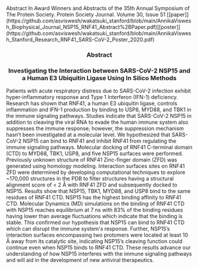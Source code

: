 
<br>
<br> Abstract In Award Winners and Abstracts of the 35th Annual Symposium of The Protein Society. Protein Society Journal. Volume 30, Issue S1
[[paper]](https://github.com/asviswesh/wakatsuki_stanford/blob/main/AnnikaViswesh_Biophysical_Journal_NSP15_RNF41_Abstract%2BPaper.pdf)[[poster]](https://github.com/asviswesh/wakatsuki_stanford/blob/main/AnnikaViswesh_Stanford_Research_RNF41_SARS-CoV-2_Poster_2020.pdf)
<h3 align="center">Abstract</h3>
<h3 align="center">Investigating the Interaction between SARS-CoV-2 NSP15 and a Human E3 Ubiquitin Ligase Using In Silico Methods</h3> 
Patients with acute respiratory distress due to SARS-CoV-2 infection exhibit hyper-inflammatory response and Type 1 Interferon (IFN-1) deficiency. Research has shown that RNF41, a human E3 ubiquitin ligase, controls inflammation and IFN-1 production by binding to USP8, MYD88, and TBK1 in the immune signaling pathways. Studies indicate that SARS-CoV-2 NSP15 in addition to cleaving the viral RNA to evade the human immune system also suppresses the immune response; however, the suppression mechanism hasn’t been investigated at a molecular level. We hypothesized that SARS-CoV-2 NSP15 can bind to RNF41 and inhibit RNF41 from regulating the immune signaling pathways. Molecular docking of RNF41 C-terminal domain (CTD) to MYD88, TBK1, USP8, and five NSP15 surfaces were performed. Previously unknown structure of RNF41 Zinc-finger domain (ZFD) was generated using homology modeling. Interaction surfaces sites on RNF41 ZFD were determined by developing computational techniques to explore ~170,000 structures in the PDB to filter structures having a structural alignment score of < 2 Å with RNF41 ZFD and subsequently docked to NSP15. Results show that NSP15, TBK1, MYD88, and USP8 bind to the same residues of RNF41 CTD. NSP15 has the highest binding affinity to RNF41 CTD. Molecular Dynamics (MD) simulations on the binding of RNF41 CTD with NSP15 reaches equilibrium at 7 ns with 83% of the binding residues having lower than average fluctuations which indicate that the binding is stable. This confirmed our hypothesis that NSP15 can bind to RNF41 CTD which can disrupt the immune system's response. Further, NSP15’s interaction surfaces encompassing two protomers were located at least 10 Å away from its catalytic site, indicating NSP15’s cleaving function could continue even when NSP15 binds to RNF41 CTD. These results advance our understanding of how NSP15 interferes with the immune signaling pathways and will aid in the development of new antiviral therapeutics.
